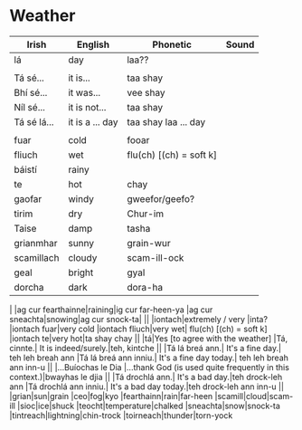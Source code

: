 # Weather

| Irish | English | Phonetic | Sound |
| ------| ------- | -------- |   ----- |
|lá|day|laa??
||
|Tá sé...|it is...|taa shay
|Bhí sé...|it was...|vee shay
|Níl sé...|it is not...|taa shay
|Tá sé lá...|it is a ... day|taa shay laa ... day
||
|fuar|cold|fooar
|fliuch|wet|flu(ch) [(ch) = soft k]
|báistí|rainy|
|te|hot|chay
|gaofar|windy|gweefor/geefo?
|tirim|dry|Chur-im
|Taise|damp|tasha|
|grianmhar|sunny|grain-wur
|scamillach|cloudy|scam-ill-ock
|geal|bright|gyal
|dorcha|dark|dora-ha
|
|ag cur fearthainne|raining|ig cur far-heen-ya
|ag cur sneachta|snowing|ag cur snock-ta|
||
|iontach|extremely / very |inta?
|iontach fuar|very cold
|iontach fliuch|very wet| flu(ch) [(ch) = soft k]
|iontach te|very hot|ta shay chay
||
|tá|Yes [to agree with the weather]
|Tá, cinnte.| It is indeed/surely.|teh, kintche
||
|Tá lá breá ann.| It's a fine day.| teh leh breah ann
|Tá lá breá ann inniu.| It's a fine day today.| teh leh breah ann inn-u
||
|...Buíochas le Dia |...thank God (is used quite frequently in this context.)|bwayhas le djia
||
|Tá drochlá ann.| It's a bad day.|teh drock-leh ann
|Tá drochlá ann inniu.| It's a bad day today.|teh drock-leh ann inn-u
||
|grian|sun|grain
|ceo|fog|kyo
|fearthainn|rain|far-heen
|scamill|cloud|scam-ill
|sioc|ice|shuck
|teocht|temperature|chalked
|sneachta|snow|snock-ta
|tintreach|lightning|chin-trock
|toirneach|thunder|torn-yock